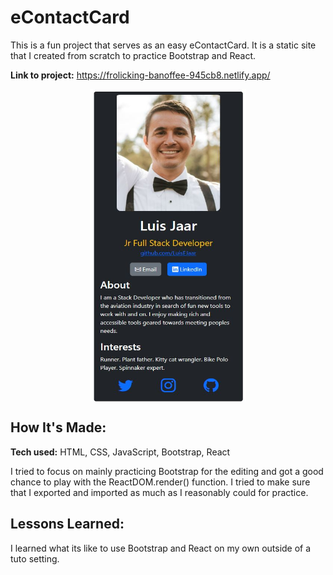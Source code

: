 # eContactCard
This is a fun project that serves as an easy eContactCard. It is a static site that I created from scratch to practice Bootstrap and React.

**Link to project:** https://frolicking-banoffee-945cb8.netlify.app/

<p align="center">
<img align="center" src="/media/basicinfo.JPG" alt="Image of Site" width="250" height="500" />
</p>

## How It's Made:

**Tech used:** HTML, CSS, JavaScript, Bootstrap, React

I tried to focus on mainly practicing Bootstrap for the editing and got a good chance to play with the ReactDOM.render() function. I tried to make sure that I exported and imported as much as I reasonably could for practice.

## Lessons Learned:

I learned what its like to use Bootstrap and React on my own outside of a tuto setting.
